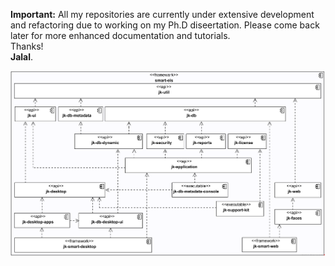 **Important:** All my repositories are currently under extensive development and refactoring due to working on my Ph.D diseertation. Please come back later for more enhanced documentation and tutorials.  
Thanks!   
**Jalal**.


![alt text](design.png)
